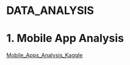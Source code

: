 # DATA_ANALYSIS

# 1. Mobile App Analysis

[Mobile_Apps_Analysis_Kaggle](https://github.com/davidkorea/DATA_ANALYSIS/tree/master/8_Mobile_Apps_Analysis_Kaggle)

